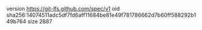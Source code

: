 version https://git-lfs.github.com/spec/v1
oid sha256:14074511adc5df7fd6aff11684be81e49f781786662d7b60ff588292b149b764
size 2887
